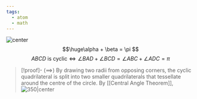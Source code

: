 ```yaml
---
tags:
  - atom
  - math
---
```

![center](opposite-angles-cyclic-quads.excalidraw)
$$\huge\alpha + \beta = \pi $$
$$ABCD \text{ is cyclic} \iff  \angle BAD + \angle BCD = \angle ABC + \angle ADC = \pi $$
 > [!proof]-
> ($\implies$)
> By drawing two radii from opposing corners, the cyclic quadrilateral is split into two smaller quadrilaterals that tessellate around the centre of the circle. By [[Central Angle Theorem]],
> ![350|center](opposite-angles-cyclic-quads-proof.excalidraw)
